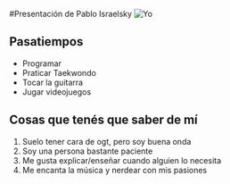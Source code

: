 #Presentación de Pablo Israelsky
![Yo](./assets/20220313_134624.jpg)
<h2>Pasatiempos</h2>
<ul>
    <li>Programar</li>
    <li>Praticar Taekwondo</li>
    <li>Tocar la guitarra</li>
    <li>Jugar videojuegos</li>
</ul>
<h2>Cosas que tenés que saber de mí</h2>
<ol>
    <li>Suelo tener cara de ogt, pero soy buena onda</li>
    <li>Soy una persona bastante paciente</li>
    <li>Me gusta explicar/enseñar cuando alguien lo necesita</li>
    <li>Me encanta la música y nerdear con mis pasiones</li>
</ol>
